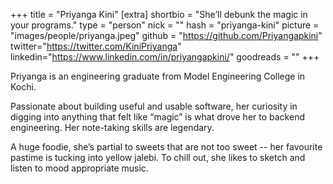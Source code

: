 +++
title = "Priyanga Kini"
[extra]
shortbio = "She’ll debunk the magic in your programs."
type = "person"
nick = ""
hash = "priyanga-kini"
picture = "images/people/priyanga.jpeg"
github = "https://github.com/Priyangapkini"
twitter="https://twitter.com/KiniPriyanga"
linkedin="https://www.linkedin.com/in/priyangapkini/"
goodreads = ""
+++

  <p class="text-black text-base leading-normal  md:text-xl lg:text-xl md:leading-snug font-light pb-4 md:pb-7">
    Priyanga is an engineering graduate from Model Engineering College in Kochi.
  </p>
  <p class="text-black text-base leading-normal  md:text-xl lg:text-xl md:leading-snug font-light pb-4 md:pb-7">
    Passionate about building useful and usable software, her curiosity in digging into anything that felt like “magic” is what drove her to backend engineering. Her note-taking skills are legendary.
  </p>
  <p class="text-black text-base leading-normal  md:text-xl lg:text-xl md:leading-snug font-light pb-4 md:pb-7">
    A huge foodie, she’s partial to sweets that are not too sweet -- her favourite pastime is tucking into yellow jalebi. To chill out, she likes to sketch and listen to mood appropriate music.
  </p>

